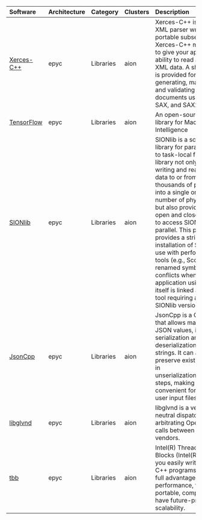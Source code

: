 | Software                                                                                                      | Architecture   | Category         | Clusters    | Description                                                                                                                                                                                                                                                                                                                                                                                                                                                                                                                                                                                  |
|:--------------------------------------------------------------------------------------------------------------|:---------------|:-----------------|:------------|:---------------------------------------------------------------------------------------------------------------------------------------------------------------------------------------------------------------------------------------------------------------------------------------------------------------------------------------------------------------------------------------------------------------------------------------------------------------------------------------------------------------------------------------------------------------------------------------------|
| <p><a href=https://xerces.apache.org/xerces-c/>Xerces-C++</a></p>                                             | <p>epyc</p>    | <p>Libraries</p> | <p>aion</p> | Xerces-C++ is a validating XML parser written in a portable subset of C++. Xerces-C++ makes it easy to give your application the ability to read and write XML data. A shared library is provided for parsing, generating, manipulating, and validating XML documents using the DOM, SAX, and SAX2 APIs.                                                                                                                                                                                                                                                                                     |
| <p><a href=https://www.tensorflow.org/>TensorFlow</a></p>                                                     | <p>epyc</p>    | <p>Libraries</p> | <p>aion</p> | An open-source software library for Machine Intelligence                                                                                                                                                                                                                                                                                                                                                                                                                                                                                                                                     |
| <p><a href=https://www.fz-juelich.de/ias/jsc/EN/Expertise/Support/Software/SIONlib/_node.html>SIONlib</a></p> | <p>epyc</p>    | <p>Libraries</p> | <p>aion</p> | SIONlib is a scalable I/O library for parallel access to task-local files. The library not only supports writing and reading binary data to or from several thousands of processors into a single or a small number of physical files, but also provides global open and close functions to access SIONlib files in parallel. This package provides a stripped-down installation of SIONlib for use with performance tools (e.g., Score-P), with renamed symbols to avoid conflicts when an application using SIONlib itself is linked against a tool requiring a different SIONlib version. |
| <p><a href=https://open-source-parsers.github.io/jsoncpp-docs/doxygen/index.html>JsonCpp</a></p>              | <p>epyc</p>    | <p>Libraries</p> | <p>aion</p> | JsonCpp is a C++ library that allows manipulating JSON values, including serialization and deserialization to and from strings. It can also preserve existing comment in unserialization/serialization steps, making it a convenient format to store user input files.                                                                                                                                                                                                                                                                                                                       |
| <p><a href=https://github.com/NVIDIA/libglvnd>libglvnd</a></p>                                                | <p>epyc</p>    | <p>Libraries</p> | <p>aion</p> | libglvnd is a vendor-neutral dispatch layer for arbitrating OpenGL API calls between multiple vendors.                                                                                                                                                                                                                                                                                                                                                                                                                                                                                       |
| <p><a href=https://01.org/tbb/>tbb</a></p>                                                                    | <p>epyc</p>    | <p>Libraries</p> | <p>aion</p> | Intel(R) Threading Building Blocks (Intel(R) TBB) lets you easily write parallel C++ programs that take full advantage of multicore performance, that are portable, composable and have future-proof scalability.                                                                                                                                                                                                                                                                                                                                                                            |